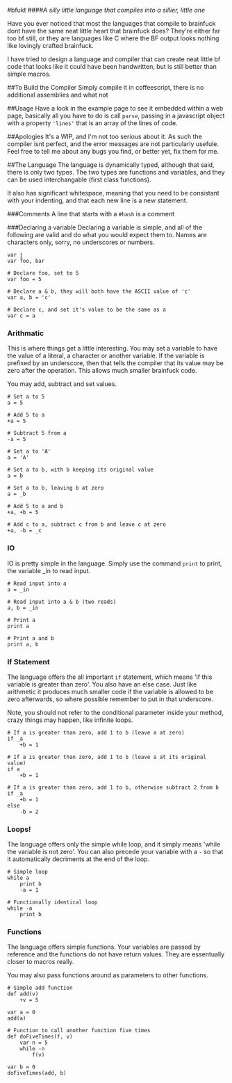 #bfukt
####*A silly little language that compiles into a sillier, little one*

Have you ever noticed that most the languages that compile to brainfuck dont 
have the same neat little heart that brainfuck does? They're either far too bf
still, or they are languages like C where the BF output looks nothing like
lovingly crafted brainfuck.

I have tried to design a language and compiler that can create neat little bf
code that looks like it could have been handwritten, but is still better than
simple macros.

##To Build the Compiler
Simply compile it in coffeescript, there is no additional assemblies and what 
not

##Usage
Have a look in the example page to see it embedded within a web page, basically
all you have to do is call `parse`, passing in a javascript object with a 
property `'lines'` that is an array of the lines of code.

##Apologies
It's a WIP, and I'm not too serious about it. As such the compiler isnt perfect,
and the error messages are not particularly usefule. Feel free to tell me about
any bugs you find, or better yet, fix them for me.

##The Language
The language is dynamically typed, although that said, there is only two types.
The two types are functions and variables, and they can be used interchangable 
(first class functions).

It also has significant whitespace, meaning that you need to be consistant with
your indenting, and that each new line is a new statement.

###Comments
A line that starts with a `#hash` is a comment

###Declaring a variable
Declaring a variable is simple, and all of the following are valid and do what
you would expect them to. Names are characters only, sorry, no underscores or 
numbers.

```
var j
var foo, bar

# Declare foo, set to 5
var foo = 5

# Declare a & b, they will both have the ASCII value of 'c'
var a, b = 'c'

# Declare c, and set it's value to be the same as a
var c = a
```

### Arithmatic
This is where things get a little interesting. You may set a variable to have
the value of a literal, a character or another variable. If the variable is 
prefixed by an underscore, then that tells the compiler that its value may
be zero after the operation. This allows much smaller brainfuck code.

You may add, subtract and set values.

```
# Set a to 5
a = 5

# Add 5 to a
+a = 5

# Subtract 5 from a
-a = 5

# Set a to 'A'
a = 'A'

# Set a to b, with b keeping its original value
a = b

# Set a to b, leaving b at zero
a = _b

# Add 5 to a and b
+a, +b = 5

# Add c to a, subtract c from b and leave c at zero
+a, -b = _c
```

### IO
IO is pretty simple in the language. Simply use the command `print` to print, 
the variable _in to read input.

```
# Read input into a
a = _in

# Read input into a & b (two reads)
a, b = _in

# Print a
print a

# Print a and b
print a, b
```

### If Statement
The language offers the all important `if` statement, which means 'if this
variable is greater than zero'. You also have an else case. Just like arithmetic
it produces much smaller code if the variable is allowed to be zero afterwards,
so where possible remember to put in that underscore.

Note, you should not refer to the conditional parameter inside your method, 
crazy things may happen, like infinite loops.

```
# If a is greater than zero, add 1 to b (leave a at zero)
if _a
	+b = 1

# If a is greater than zero, add 1 to b (leave a at its original value)
if a
	+b = 1

# If a is greater than zero, add 1 to b, otherwise subtract 2 from b
if _a
	+b = 1
else
	-b = 2
```

### Loops!
The language offers only the simple while loop, and it simply means 'while the
variable is not zero'. You can also precede your variable with a `-` so that it
automatically decriments at the end of the loop.

```
# Simple loop
while a
	print b
	-a = 1

# Functionally identical loop
while -a
	print b
```

### Functions
The language offers simple functions. Your variables are passed by reference and
the functions do not have return values. They are essentually closer to macros
really.

You may also pass functions around as parameters to other functions.

```
# Simple add function
def add(v)
	+v = 5

var a = 0
add(a)

# Function to call another function five times
def doFiveTimes(f, v)
	var n = 5
	while -n
		f(v)

var b = 0
doFiveTimes(add, b)
```
